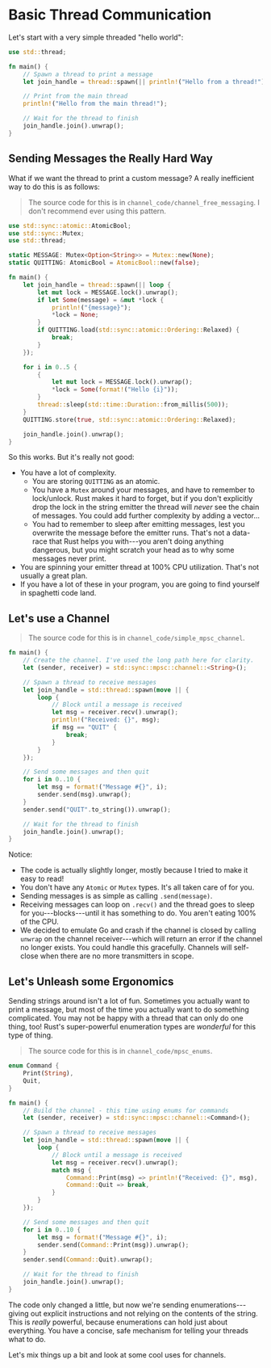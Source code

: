 # Basic Thread Communication

Let's start with a very simple threaded "hello world":

```rust
use std::thread;

fn main() {
    // Spawn a thread to print a message
    let join_handle = thread::spawn(|| println!("Hello from a thread!"));

    // Print from the main thread
    println!("Hello from the main thread!");

    // Wait for the thread to finish
    join_handle.join().unwrap();
}
```

## Sending Messages the Really Hard Way

What if we want the thread to print a custom message? A really inefficient way to do this is as follows:

> The source code for this is in `channel_code/channel_free_messaging`. I don't recommend ever using this pattern.

```rust
use std::sync::atomic::AtomicBool;
use std::sync::Mutex;
use std::thread;

static MESSAGE: Mutex<Option<String>> = Mutex::new(None);
static QUITTING: AtomicBool = AtomicBool::new(false);

fn main() {
    let join_handle = thread::spawn(|| loop {
        let mut lock = MESSAGE.lock().unwrap();
        if let Some(message) = &mut *lock {
            println!("{message}");
            *lock = None;
        }
        if QUITTING.load(std::sync::atomic::Ordering::Relaxed) {
            break;
        }
    });

    for i in 0..5 {
        {
            let mut lock = MESSAGE.lock().unwrap();
            *lock = Some(format!("Hello {i}"));
        }
        thread::sleep(std::time::Duration::from_millis(500));
    }
    QUITTING.store(true, std::sync::atomic::Ordering::Relaxed);

    join_handle.join().unwrap();
}
```

So this works. But it's really not good:

* You have a lot of complexity.
    * You are storing `QUITTING` as an atomic.
    * You have a `Mutex` around your messages, and have to remember to lock/unlock. Rust makes it hard to forget, but if you don't explicitly drop the lock in the string emitter the thread will *never* see the chain of messages. You could add further complexity by adding a vector...
    * You had to remember to sleep after emitting messages, lest you overwrite the message before the emitter runs. That's not a data-race that Rust helps you with---you aren't doing anything dangerous, but you might scratch your head as to why some messages never print.
* You are spinning your emitter thread at 100% CPU utilization. That's not usually a great plan.
* If you have a lot of these in your program, you are going to find yourself in spaghetti code land.

## Let's use a Channel

> The source code for this is in `channel_code/simple_mpsc_channel`.

```rust
fn main() {
    // Create the channel. I've used the long path here for clarity.    
    let (sender, receiver) = std::sync::mpsc::channel::<String>();

    // Spawn a thread to receive messages
    let join_handle = std::thread::spawn(move || {
        loop {
            // Block until a message is received
            let msg = receiver.recv().unwrap();
            println!("Received: {}", msg);
            if msg == "QUIT" {
                break;
            }
        }
    });

    // Send some messages and then quit
    for i in 0..10 {
        let msg = format!("Message #{}", i);
        sender.send(msg).unwrap();
    }
    sender.send("QUIT".to_string()).unwrap();

    // Wait for the thread to finish
    join_handle.join().unwrap();
}
```

Notice:

* The code is actually slightly longer, mostly because I tried to make it easy to read!
* You don't have any `Atomic` or `Mutex` types. It's all taken care of for you.
* Sending messages is as simple as calling `.send(message)`.
* Receiving messages can loop on `.recv()` and the thread goes to sleep for you---blocks---until it has something to do. You aren't eating 100% of the CPU.
* We decided to emulate Go and crash if the channel is closed by calling `unwrap` on the channel receiver---which will return an error if the channel no longer exists. You could handle this gracefully. Channels will self-close when there are no more transmitters in scope.

## Let's Unleash some Ergonomics

Sending strings around isn't a lot of fun. Sometimes you actually want to print a message, but most of the time you actually want to do something complicated. You may not be happy with a thread that can only do one thing, too! Rust's super-powerful enumeration types are *wonderful* for this type of thing.

> The source code for this is in `channel_code/mpsc_enums`.

```rust
enum Command {
    Print(String),
    Quit,
}

fn main() {
    // Build the channel - this time using enums for commands
    let (sender, receiver) = std::sync::mpsc::channel::<Command>();

    // Spawn a thread to receive messages
    let join_handle = std::thread::spawn(move || {
        loop {
            // Block until a message is received
            let msg = receiver.recv().unwrap();
            match msg {
                Command::Print(msg) => println!("Received: {}", msg),
                Command::Quit => break,
            }
        }
    });

    // Send some messages and then quit
    for i in 0..10 {
        let msg = format!("Message #{}", i);
        sender.send(Command::Print(msg)).unwrap();
    }
    sender.send(Command::Quit).unwrap();

    // Wait for the thread to finish
    join_handle.join().unwrap();
}
```

The code only changed a little, but now we're sending enumerations---giving out explicit instructions and not relying on the contents of the string. This is *really* powerful, because enumerations can hold just about everything. You have a concise, safe mechanism for telling your threads what to do.

Let's mix things up a bit and look at some cool uses for channels.